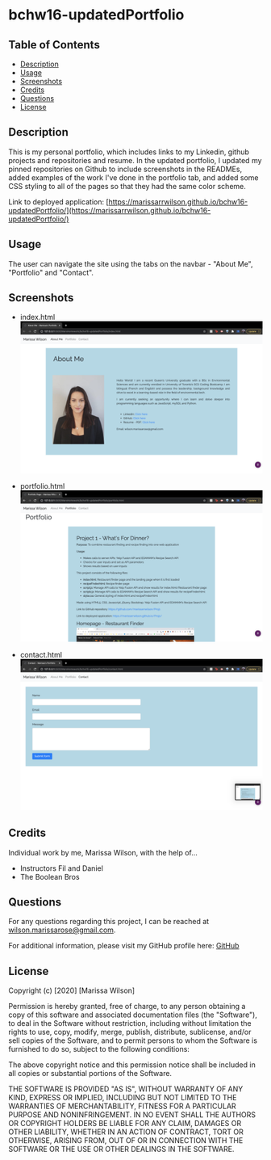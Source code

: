 # bchw16-updatedPortfolio

## Table of Contents

* [Description](#description)
* [Usage](#usage)
* [Screenshots](#screenshots)
* [Credits](#credits)
* [Questions](#questions)
* [License](#license)

## Description

This is my personal portfolio, which includes links to my Linkedin, github projects and repositories and resume.
In the updated portfolio, I updated my pinned repositories on Github to include screenshots in the READMEs, added examples of the work I've done in the portfolio tab, and added some CSS styling to all of the pages so that they had the same color scheme.

Link to deployed application: [https://marissarrwilson.github.io/bchw16-updatedPortfolio/](https://marissarrwilson.github.io/bchw16-updatedPortfolio/)

## Usage

The user can navigate the site using the tabs on the navbar - "About Me", "Portfolio" and "Contact".

## Screenshots

* index.html
![Index.html page](images/16-home.png)

* portfolio.html
![portfolio.html page](images/16-portfolio.png)

* contact.html
![contact.html page](images/16-contact.png)

## Credits

Individual work by me, Marissa Wilson, with the help of...
* Instructors Fil and Daniel
* The Boolean Bros

## Questions

For any questions regarding this project, I can be reached at wilson.marissarose@gmail.com.

For additional information, please visit my GitHub profile here:
[GitHub](https://github.com/marissarrwilson)

## License

Copyright (c) [2020] [Marissa Wilson]

Permission is hereby granted, free of charge, to any person obtaining a copy of this software and associated documentation files (the "Software"), to deal in the Software without restriction, including without limitation the rights to use, copy, modify, merge, publish, distribute, sublicense, and/or sell copies of the Software, and to permit persons to whom the Software is furnished to do so, subject to the following conditions:

The above copyright notice and this permission notice shall be included in all copies or substantial portions of the Software.

THE SOFTWARE IS PROVIDED "AS IS", WITHOUT WARRANTY OF ANY KIND, EXPRESS OR IMPLIED, INCLUDING BUT NOT LIMITED TO THE WARRANTIES OF MERCHANTABILITY, FITNESS FOR A PARTICULAR PURPOSE AND NONINFRINGEMENT. IN NO EVENT SHALL THE AUTHORS OR COPYRIGHT HOLDERS BE LIABLE FOR ANY CLAIM, DAMAGES OR OTHER LIABILITY, WHETHER IN AN ACTION OF CONTRACT, TORT OR OTHERWISE, ARISING FROM, OUT OF OR IN CONNECTION WITH THE SOFTWARE OR THE USE OR OTHER DEALINGS IN THE SOFTWARE.